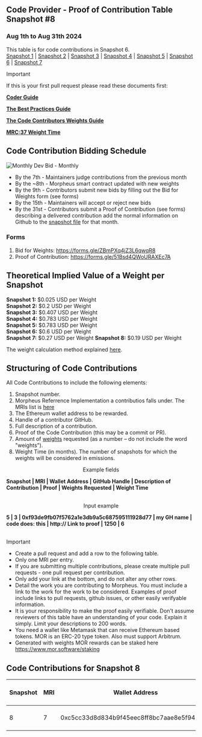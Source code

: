 ## Code Provider - Proof of Contribution Table Snapshot #8
### Aug 1th to Aug 31th 2024

This table is for code contributions in Snapshot 6.  
[Snapshot 1](https://github.com/MorpheusAIs/Docs/blob/main/Contributions/Code%20-%20Proof_Of_ContributionSnapshot1.md) | [Snapshot 2](https://github.com/MorpheusAIs/Docs/blob/main/Contributions/Code%20-%20Proof_Of_ContributionSnapshot2.md) | [Snapshot 3](https://github.com/MorpheusAIs/Docs/blob/main/Contributions/Code%20-%20Proof_Of_ContributionSnapshot3.md) | [Snapshot 4](https://github.com/MorpheusAIs/Docs/blob/main/Contributions/Code%20-%20Proof_Of_ContributionSnapshot4.md) | [Snapshot 5](https://github.com/MorpheusAIs/Docs/blob/main/Contributions/Code%20-%20Proof_Of_ContributionSnapshot5.md) | [Snapshot 6](https://github.com/MorpheusAIs/Docs/blob/main/Contributions/Code%20-%20Proof_Of_ContributionSnapshot6.md) | [Snapshot 7](https://github.com/MorpheusAIs/Docs/blob/main/Contributions/Code%20-%20Proof_Of_ContributionSnapshot7.md)

> [!IMPORTANT]  
> If this is your first pull request please read these documents first:
> 
> [**Coder Guide**](https://github.com/MorpheusAIs/Docs/blob/main/!KEYDOCS%20README%20FIRST!/Code%20Providers/Coder%20Guide.md)
>  
> [**The Best Practices Guide**](https://github.com/MorpheusAIs/Docs/blob/main/!KEYDOCS%20README%20FIRST!/Code%20Providers/Code%20Contributor%20Best%20Practices.md)
> 
> [**The Code Contributors Weights Guide**](https://github.com/MorpheusAIs/Docs/blob/main/!KEYDOCS%20README%20FIRST!/Code%20Providers/Code%20Contributor%20Weights%20Guide.md)
>   
> [**MRC:37 Weight Time**](https://github.com/MorpheusAIs/MRC/blob/main/IN%20PROGRESS/MRC37.md)

## Code Contribution Bidding Schedule

![Monthly Dev Bid - Monthly](https://github.com/MorpheusAIs/MRC/assets/76454555/b4c42782-ca45-4a87-9583-12357cab2e85)

- By the 7th - Maintainers judge contributions from the previous month
- By the ~8th - Morpheus smart contract updated with new weights
- By the 9th - Contributors submit new bids by filling out the Bid for Weights form (see forms) 
- By the 15th - Maintainers will accept or reject new bids
- By the 31st - Contributors submit a Proof of Contribution (see forms) describing a delivered contribution add the normal information on Github to the [snapshot file](https://github.com/MorpheusAIs/Docs/tree/main/Contributions) for that month.

### Forms
1. Bid for Weights: https://forms.gle/ZBmPXq4jZ3L6qwqR8
2. Proof of Contribution: https://forms.gle/51Bsd4QWoURAXEc7A

## Theoretical Implied Value of a Weight per Snapshot
**Snapshot 1:** $0.025 USD per Weight  
**Snapshot 2:** $0.2 USD per Weight  
**Snapshot 3:** $0.407 USD per Weight  
**Snapshot 4:** $0.783 USD per Weight  
**Snapshot 5:** $0.783 USD per Weight  
**Snapshot 6:** $0.6 USD per Weight  
**Snapshot 7:** $0.27 USD per Weight 
**Snapshot 8:** $0.19 USD per Weight

The weight calculation method explained [here](https://github.com/MorpheusAIs/Docs/blob/main/!KEYDOCS%20README%20FIRST!/Code%20Providers/Code%20Contributor%20Weights%20Guide.md#calculating-the-implied-value-of-weights).

## Structuring of Code Contributions

All Code Contributions to include the following elements:

1. Snapshot number.
2. Morpheus Referrence Implementation a contributios falls under. The MRIs list is [here](https://github.com/MorpheusAIs/Docs/blob/main/!KEYDOCS%20README%20FIRST!/Code%20Providers/Morpheus%20Reference%20Implementations%20(MRI).md)
3. The Ethereum wallet address to be rewarded.
4. Handle of a contributor GitHub.
5. Full description of a contribution.
6. Proof of the Code Contribution (this may be a commit or PR).
7. Amount of [weights](https://github.com/MorpheusAIs/Docs/blob/main/!KEYDOCS%20README%20FIRST!/Code%20Providers/Code%20Contributor%20Weights%20Guide.md#calculating-the-implied-value-of-weights) requested (as a number – do not include the word "weights").
8. Weight Time (in months). The number of snapshots for which the weights will be considered in emissions.
  

<p align="center">Example fields</p>
<b>Snapshot | MRI | Wallet Address | GitHub Handle | Description of Contribution | Proof | Weights Requested | Weight Time </b>
<br><br>
<p align="center">Input example</p>
<b>5 | 3 | 0xf93de9fb07f5762a1e3db9a5c687595111928d77 | my GH name | code does: this | http:// Link to proof | 1250 | 6 </b>
<br><br>

> [!IMPORTANT]
>
> - Create a pull request and add a row to the following table.
> - Only one MRI per entry.
> - If you are submitting multiple contributions, please create multiple pull requests - one pull request per contribution.
> - Only add your link at the bottom, and do not alter any other rows.
> - Detail the work you are contributing to Morpheus. You must include a link to the work for the work to be considered. Examples of proof include links to pull requests, github issues, or other easily verifyable information.
> - It is your responsibility to make the proof easily verifiable. Don't assume reviewers of this table have an understanding of your code. Explain it simply. Limit your descriptions to 200 words.
> - You need a wallet like Metamask that can receive Ethereum based tokens. MOR is an ERC-20 type token. Also must support Arbitrum.
> - Generated with weights MOR rewards can be staked here https://www.mor.software/staking

## Code Contributions for Snapshot 8

| **Snapshot** | **MRI** | **Wallet Address** | **GitHub Handle** | **Description of Contribution** | **Proof of Contribution** | **Weights Requested** | **Weight Time** |
| --- | --- | --- | --- | --- | --- | --- | --- | 
| 8 | 7 | 0xc5cc33d8d834b9f45eec8ff8bc7aae8e5f949d81 | @eddiedunn  | I have created morfaucet.xyz site | https://morfaucet.xyz/ | 10000 | 6 |

